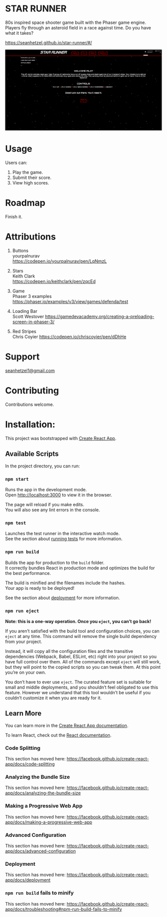 # STAR RUNNER

80s inspired space shooter game built with the Phaser game engine. Players fly through an asteroid field in a race against time. Do you have what it takes?

https://seanhetzel.github.io/star-runner/#/

![STAR RUNNER](star-runner-screenshot-2.PNG)

# Usage

Users can:

1. Play the game.
2. Submit their score.
3. View high scores.

# Roadmap

Finish it.

# Attributions
1. Buttons<br>
yourpalnurav<br>
https://codepen.io/yourpalnurav/pen/LqNmzL

2. Stars<br>
Keith Clark<br>
https://codepen.io/keithclark/pen/zqcEd

3. Game<br>
Phaser 3 examples<br>
https://phaser.io/examples/v3/view/games/defenda/test

4. Loading Bar<br>
Scott Westover
https://gamedevacademy.org/creating-a-preloading-screen-in-phaser-3/

5. Red Stripes<br>
Chris Coyier
https://codepen.io/chriscoyier/pen/dDhHe

# Support

seanhetzel1@gmail.com

# Contributing

Contributions welcome.

# Installation:
This project was bootstrapped with [Create React App](https://github.com/facebook/create-react-app).

## Available Scripts

In the project directory, you can run:

### `npm start`

Runs the app in the development mode.<br>
Open [http://localhost:3000](http://localhost:3000) to view it in the browser.

The page will reload if you make edits.<br>
You will also see any lint errors in the console.

### `npm test`

Launches the test runner in the interactive watch mode.<br>
See the section about [running tests](https://facebook.github.io/create-react-app/docs/running-tests) for more information.

### `npm run build`

Builds the app for production to the `build` folder.<br>
It correctly bundles React in production mode and optimizes the build for the best performance.

The build is minified and the filenames include the hashes.<br>
Your app is ready to be deployed!

See the section about [deployment](https://facebook.github.io/create-react-app/docs/deployment) for more information.

### `npm run eject`

**Note: this is a one-way operation. Once you `eject`, you can’t go back!**

If you aren’t satisfied with the build tool and configuration choices, you can `eject` at any time. This command will remove the single build dependency from your project.

Instead, it will copy all the configuration files and the transitive dependencies (Webpack, Babel, ESLint, etc) right into your project so you have full control over them. All of the commands except `eject` will still work, but they will point to the copied scripts so you can tweak them. At this point you’re on your own.

You don’t have to ever use `eject`. The curated feature set is suitable for small and middle deployments, and you shouldn’t feel obligated to use this feature. However we understand that this tool wouldn’t be useful if you couldn’t customize it when you are ready for it.

## Learn More

You can learn more in the [Create React App documentation](https://facebook.github.io/create-react-app/docs/getting-started).

To learn React, check out the [React documentation](https://reactjs.org/).

### Code Splitting

This section has moved here: https://facebook.github.io/create-react-app/docs/code-splitting

### Analyzing the Bundle Size

This section has moved here: https://facebook.github.io/create-react-app/docs/analyzing-the-bundle-size

### Making a Progressive Web App

This section has moved here: https://facebook.github.io/create-react-app/docs/making-a-progressive-web-app

### Advanced Configuration

This section has moved here: https://facebook.github.io/create-react-app/docs/advanced-configuration

### Deployment

This section has moved here: https://facebook.github.io/create-react-app/docs/deployment

### `npm run build` fails to minify

This section has moved here: https://facebook.github.io/create-react-app/docs/troubleshooting#npm-run-build-fails-to-minify
